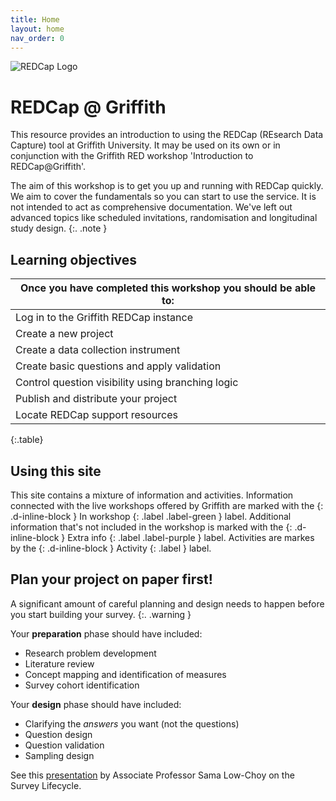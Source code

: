 ```yaml
---
title: Home
layout: home
nav_order: 0
---
```


![REDCap Logo](assets/images/redcap-logo.jpg)

# REDCap @ Griffith

This resource provides an introduction to using the REDCap (REsearch Data Capture) tool at Griffith University. It may be used on its own or in conjunction with the Griffith RED workshop 'Introduction to REDCap@Griffith'.

The aim of this workshop is to get you up and running with REDCap quickly. We aim to cover the fundamentals so you can start to use the service. It is not intended to act as comprehensive documentation. We've left out advanced topics like scheduled invitations, randomisation and longitudinal study design.
{:. .note }

## Learning objectives

| Once you have completed this workshop you should be able to: |
| ------------------------------------------------------------ |
| Log in to the Griffith REDCap instance                       |
| Create a new project                                         |
| Create a data collection instrument                          |
| Create basic questions and apply validation                  |
| Control question visibility using branching logic            |
| Publish and distribute your project                          |
| Locate REDCap support resources                              |

{:.table}

## Using this site

This site contains a mixture of information and activities. Information connected with the live workshops offered by Griffith are marked with the
{: .d-inline-block }
In workshop
{: .label .label-green }
label.
Additional information that's not included in the workshop is marked with the
{: .d-inline-block }
Extra info
{: .label .label-purple }
label.
Activities are markes by the
{: .d-inline-block }
Activity
{: .label }
label.

## Plan your project on paper first!

A significant amount of careful planning and design needs to happen before you start building your survey.
{:. .warning }

Your **preparation** phase should have included:

- Research problem development
- Literature review
- Concept mapping and identification of measures
- Survey cohort identification

Your **design** phase should have included:

- Clarifying the _answers_ you want (not the questions)
- Question design
- Question validation
- Sampling design

See this <a href="LowChoyResBaz2021.pdf">presentation</a> by Associate Professor Sama Low-Choy on the Survey Lifecycle.
